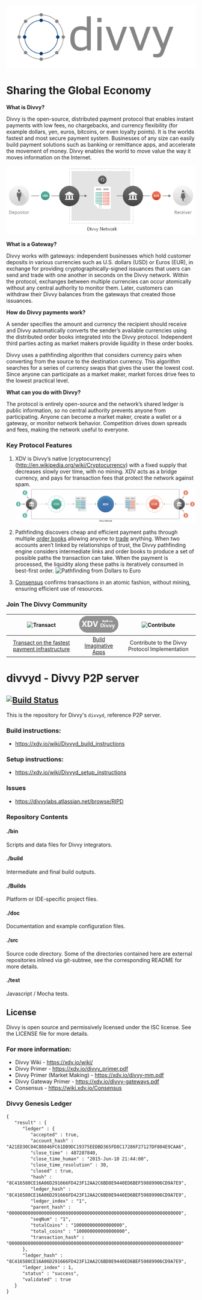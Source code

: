 ![Divvy](/images/divvy.png)

# Sharing the Global Economy

**What is Divvy?**

Divvy is the open-source, distributed payment protocol that enables instant
payments with low fees, no chargebacks, and currency flexibility (for example
dollars, yen, euros, bitcoins, or even loyalty points). It is the worlds fastest and most secure payment system.  Businesses of any size
can easily build payment solutions such as banking or remittance apps, and
accelerate the movement of money. Divvy enables the world to move value the
way it moves information on the Internet.

![Divvy Network](images/network.png)

**What is a Gateway?**

Divvy works with gateways: independent businesses which hold customer
deposits in various currencies such as U.S. dollars (USD) or Euros (EUR),
in exchange for providing cryptographically-signed issuances that users can
send and trade with one another in seconds on the Divvy network. Within the
protocol, exchanges between multiple currencies can occur atomically without
any central authority to monitor them. Later, customers can withdraw their
Divvy balances from the gateways that created those issuances.

**How do Divvy payments work?**

A sender specifies the amount and currency the recipient should receive and
Divvy automatically converts the sender’s available currencies using the
distributed order books integrated into the Divvy protocol. Independent third
parties acting as  market makers provide liquidity in these order books.

Divvy uses a pathfinding algorithm that considers currency pairs when
converting from the source to the destination currency. This algorithm searches
for a series of currency swaps that gives the user the lowest cost. Since
anyone can participate as a market maker, market forces drive fees to the
lowest practical level.

**What can you do with Divvy?**

The protocol is entirely open-source and the network’s shared ledger is public
information, so no central authority prevents anyone from participating. Anyone
can become a market maker, create a wallet or a gateway, or monitor network
behavior. Competition drives down spreads and fees, making the network useful
to everyone.


### Key Protocol Features
1. XDV is Divvy’s native [cryptocurrency]
(http://en.wikipedia.org/wiki/Cryptocurrency) with a fixed supply that
decreases slowly over time, with no mining. XDV acts as a bridge currency, and
pays for transaction fees that protect the network against spam.
![XDV as a bridge currency](/images/vehicle_currency.png)

2. Pathfinding discovers cheap and efficient payment paths through multiple
[order books](https://www.divvycharts.com) allowing anyone to [trade](https://www.divvytrade.com) anything. When two accounts aren’t linked by relationships of trust, the Divvy pathfinding engine considers intermediate links and order books to produce a set of possible paths the transaction can take. When the payment is processed, the liquidity along these paths is iteratively consumed in best-first order.
![Pathfinding from Dollars to Euro](/images/pathfinding.png)

3. [Consensus](https://www.youtube.com/watch?v=pj1QVb1vlC0) confirms
transactions in an atomic fashion, without mining, ensuring efficient use of
resources.

[transact]: https://xdv.io/files/divvy-FIs.pdf
[build]:    https://xdv.io/build/

[transact.png]:   /images/transact.png
[build.png]:      /images/build.png
[contribute.png]: /images/contribute.png

### Join The Divvy Community
|![Transact][transact.png]|![Build][build.png]|![Contribute][contribute.png]|
|:-----------------------:|:-----------------:|:---------------------------:|
|[Transact on the fastest payment infrastructure][transact]|[Build Imaginative Apps][build]|Contribute to the Divvy Protocol Implementation|

# divvyd - Divvy P2P server

## [![Build Status](https://travis-ci.org/xdv/divvyd.png?branch=master)](https://travis-ci.org/xdv/divvyd)

This is the repository for Divvy's `divvyd`, reference P2P server.

### Build instructions:
* https://xdv.io/wiki/Divvyd_build_instructions

### Setup instructions:
* https://xdv.io/wiki/Divvyd_setup_instructions

### Issues
* https://divvylabs.atlassian.net/browse/RIPD

### Repository Contents

#### ./bin
Scripts and data files for Divvy integrators.

#### ./build
Intermediate and final build outputs.

#### ./Builds
Platform or IDE-specific project files.

#### ./doc
Documentation and example configuration files.

#### ./src
Source code directory. Some of the directories contained here are
external repositories inlined via git-subtree, see the corresponding
README for more details.

#### ./test
Javascript / Mocha tests.

## License
Divvy is open source and permissively licensed under the ISC license. See the
LICENSE file for more details.

### For more information:
* Divvy Wiki - https://xdv.io/wiki/
* Divvy Primer - https://xdv.io/divvy_primer.pdf
* Divvy Primer (Market Making) - https://xdv.io/divvy-mm.pdf
* Divvy Gateway Primer - https://xdv.io/divvy-gateways.pdf  
* Consensus - https://wiki.xdv.io/Consensus

### Divvy Genesis Ledger
~~~
{
   "result" : {
      "ledger" : {
         "accepted" : true,
         "account_hash" : "A21ED30C04C88046FC61DB9DC19375EEDBD365FD8C17286F27127DF804E9CAA6",
         "close_time" : 487287840,
         "close_time_human" : "2015-Jun-10 21:44:00",
         "close_time_resolution" : 30,
         "closed" : true,
         "hash" : "8C416580CE16A06D291666FD423F12AA2C6BD0E9440ED6BEF59889906CD9A7E9",
         "ledger_hash" : "8C416580CE16A06D291666FD423F12AA2C6BD0E9440ED6BEF59889906CD9A7E9",
         "ledger_index" : "1",
         "parent_hash" : "0000000000000000000000000000000000000000000000000000000000000000",
         "seqNum" : "1",
         "totalCoins" : "100000000000000000",
         "total_coins" : "100000000000000000",
         "transaction_hash" : "0000000000000000000000000000000000000000000000000000000000000000"
      },
      "ledger_hash" : "8C416580CE16A06D291666FD423F12AA2C6BD0E9440ED6BEF59889906CD9A7E9",
      "ledger_index" : 1,
      "status" : "success",
      "validated" : true
   }
}
